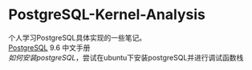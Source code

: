 # PostgreSQL-Kernel-Analysis
个人学习PostgreSQL具体实现的一些笔记。  
[PostgreSQL](http://www.postgres.cn/docs/9.6/index.html) 9.6 中文手册    
*如何安装postgreSQL*，尝试在ubuntu下安装postgreSQL并进行调试函数栈

